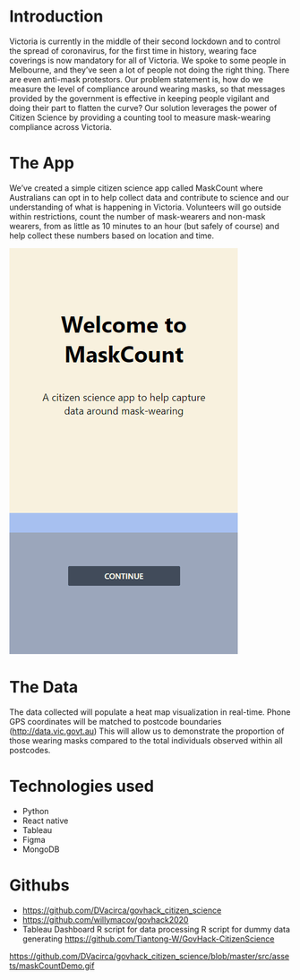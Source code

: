 # Introduction

Victoria is currently in the middle of their second lockdown and to control the spread of coronavirus, for the first time in history, wearing face coverings is now mandatory for all of Victoria. We spoke to some people in Melbourne, and they’ve seen a lot of people not doing the right thing. There are even anti-mask protestors. Our problem statement is, how do we measure the level of compliance around wearing masks, so that messages provided by the government is effective in keeping people vigilant and doing their part to flatten the curve?
Our solution leverages the power of Citizen Science by providing a counting tool to measure mask-wearing compliance across Victoria.

# The App

We’ve created a simple citizen science app called MaskCount where Australians can opt in to help collect data and contribute to science and our understanding of what is happening in Victoria. Volunteers will go outside within restrictions, count the number of mask-wearers and non-mask wearers, from as little as 10 minutes to an hour (but safely of course) and help collect these numbers based on location and time.

![](https://github.com/DVacirca/govhack_citizen_science/blob/master/src/assets/maskCountDemo.gif)

# The Data

The data collected will populate a heat map visualization in real-time. Phone GPS coordinates will be matched to postcode boundaries (http://data.vic.govt.au) This will allow us to demonstrate the proportion of those wearing masks compared to the total individuals observed within all postcodes.

# Technologies used

- Python
- React native
- Tableau
- Figma
- MongoDB

# Githubs

- https://github.com/DVacirca/govhack_citizen_science
- https://github.com/willymacoy/govhack2020
- Tableau Dashboard
  R script for data processing
  R script for dummy data generating
  https://github.com/Tiantong-W/GovHack-CitizenScience

https://github.com/DVacirca/govhack_citizen_science/blob/master/src/assets/maskCountDemo.gif

